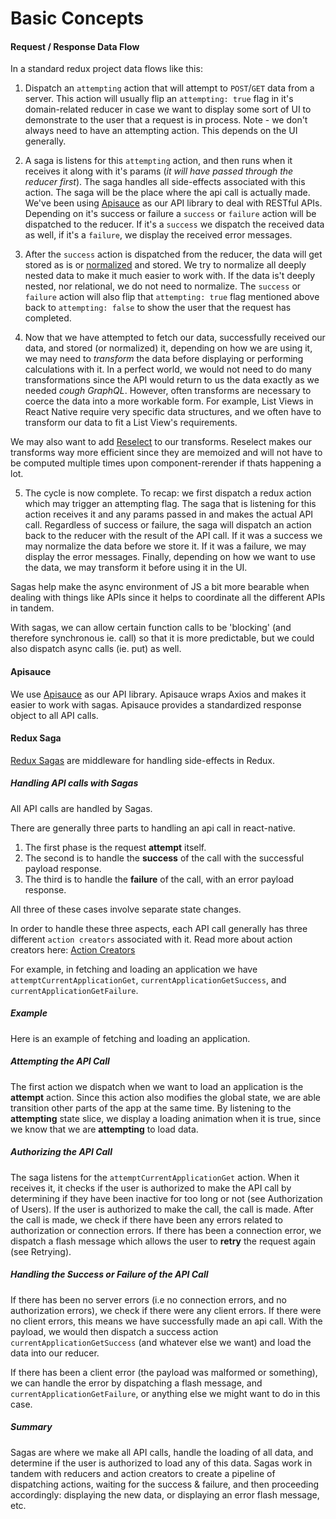 # Basic Concepts

#### Request / Response Data Flow

In a standard redux project data flows like this:

1. Dispatch an `attempting` action that will attempt to `POST`/`GET` data from a server. This action will usually flip an `attempting: true` flag in it's domain-related reducer in case we want to display some sort of UI to demonstrate to the user that a request is in process. Note - we don't always need to have an attempting action. This depends on the UI generally.

2. A saga is listens for this `attempting` action, and then runs when it receives it along with it's params (*it will have passed through the reducer first*). The saga handles all side-effects associated with this action. The saga will be the place where the api call is actually made. We've been using [Apisauce](https://github.com/skellock/apisauce) as our API library to deal with RESTful APIs. Depending on it's success or failure a `success` or `failure` action will be dispatched to the reducer. If it's a `success` we dispatch the received data as well, if it's a `failure`, we display the received error messages.

3. After the `success` action is dispatched from the reducer, the data will get stored as is or [normalized](https://github.com/paularmstrong/normalizr) and stored. We try to normalize all deeply nested data to make it much easier to work with. If the data is't deeply nested, nor relational, we do not need to normalize. The `success` or `failure` action will also flip that `attempting: true` flag mentioned above back to `attempting: false` to show the user that the request has completed.

4. Now that we have attempted to fetch our data, successfully received our data, and stored (or normalized) it, depending on how we are using it, we may need to *transform* the data before displaying or performing calculations with it.
In a perfect world, we would not need to do many transformations since the API would return to us the data exactly as we needed *cough GraphQL*. However, often transforms are necessary to coerce the data into a more workable form. For example, List Views in React Native require very specific data structures, and we often have to transform our data to fit a List View's requirements.  

We may also want to add [Reselect](https://github.com/reactjs/reselect) to our transforms. Reselect makes our transforms way more efficient since they are memoized and will not have to be computed multiple times upon component-rerender if thats happening a lot.

5. The cycle is now complete. To recap: we first dispatch a redux action which may trigger an attempting flag. The saga that is listening for this action receives it and any params passed in and makes the actual API call. Regardless of success or failure, the saga will dispatch an action back to the reducer with the result of the API call. If it was a success we may normalize the data before we store it. If it was a failure, we may display the error messages. Finally, depending on how we want to use the data, we may transform it before using it in the UI.

Sagas help make the async environment of JS a bit more bearable when dealing with things like APIs since it helps to coordinate all the different APIs in tandem.

With sagas, we can allow certain function calls to be 'blocking' (and therefore synchronous ie. call) so that it is more predictable, but we could also dispatch async calls (ie. put) as well.

#### Apisauce

We use [Apisauce](https://github.com/skellock/apisauce) as our API library. Apisauce wraps Axios and makes it easier to work with sagas. Apisauce provides a standardized response object to all API calls.

#### Redux Saga

[Redux Sagas](https://github.com/yelouafi/redux-saga) are middleware for handling side-effects in Redux.

##### Handling API calls with Sagas

All API calls are handled by Sagas.

There are generally three parts to handling an api call in react-native.

1. The first phase is the request **attempt** itself.
2. The second is to handle the **success** of the call with the successful payload response.
3. The third is to handle the **failure** of the call, with an error payload response.

All three of these cases involve separate state changes.

In order to handle these three aspects, each API call generally has three different `action creators` associated with it. Read more about action creators here: [Action Creators](http://redux.js.org/docs/basics/Actions.html)

For example, in fetching and loading an application we have `attemptCurrentApplicationGet`, `currentApplicationGetSuccess`, and `currentApplicationGetFailure`.

##### Example

Here is an example of fetching and loading an application.

##### Attempting the API Call

The first action we dispatch when we want to load an application is the **attempt** action. Since this action also modifies the global state, we are able transition other parts of the app at the same time. By listening to the **attempting** state slice, we display a loading animation when it is true, since we know that we are **attempting** to load data.

##### Authorizing the API Call

The saga listens for the `attemptCurrentApplicationGet` action. When it receives it, it checks if the user is authorized to make the API call by determining if they have been inactive for too long or not (see Authorization of Users). If the user is authorized to make the call, the call is made. After the call is made, we check if there have been any errors related to authorization or connection errors. If there has been a connection error, we dispatch a flash message which allows the user to **retry** the request again (see Retrying).

##### Handling the Success or Failure of the API Call

If there has been no server errors (i.e no connection errors, and no authorization errors), we check if there were any client errors. If there were no client errors, this means we have successfully made an api call. With the payload, we would then dispatch a success action `currentApplicationGetSuccess` (and whatever else we want) and load the data into our reducer.

If there has been a client error (the payload was malformed or something), we can handle the error by dispatching a flash message, and `currentApplicationGetFailure`, or anything else we might want to do in this case.

##### Summary

Sagas are where we make all API calls, handle the loading of all data, and determine if the user is authorized to load any of this data. Sagas work in tandem with reducers and action creators to create a pipeline of dispatching actions, waiting for the success & failure, and then proceeding accordingly: displaying the new data, or displaying an error flash message, etc.

